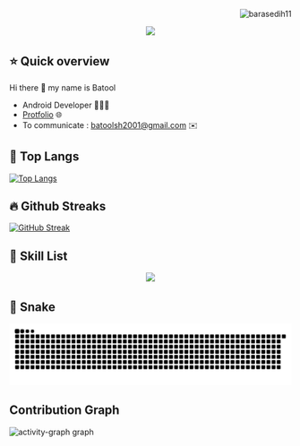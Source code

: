 <p align="right"> <img src="https://komarev.com/ghpvc/?username=batooldshilleh&label=Profile%20views&color=0e75b6&style=flat" alt="barasedih11" /> </p>

 <p align="center">
  <!-- Typing SVG by DenverCoder1 - https://github.com/DenverCoder1/readme-typing-svg -->
  <a href="https://github.com/batooldshilleh/readme-typing-svg">
    <img src="https://readme-typing-svg.demolab.com/?lines=Android%20App%20and%20app%20developer💻;Computer%20Engineer%20👷;5%2B%20years%20of%20coding%20experience%20💪;Always%20learning%20new%20things%20🦕&font=Fira%20Code&center=true&width=440&height=45&color=555555&vCenter=true&pause=1000&size=22" /></a>
</p>

 ## ⭐ Quick overview
 Hi there 👋 my name is Batool
 -  Android Developer 👩🏻‍💻
 - [Protfolio](https://cerulean-crostata-47be35.netlify.app/) 🌐
 - To communicate : batoolsh2001@gmail.com ✉️
 
<!--## GitHub stats
![Anurag's GitHub stats](https://github-readme-stats.vercel.app/api?username=batooldshilleh&show_icons=true&theme=dark)
-->

<!--<img src="https://img95.699pic.com/photo/40153/3010.gif_wh300.gif" alt="line" width="500"/>-->
## 🏅 Top Langs
[![Top Langs](https://github-readme-stats.vercel.app/api/top-langs/?username=batooldshilleh&layout=compact)]([https://github.com/anuraghazra/github-readme-stats](https://github.com/batooldshilleh?tab=repositories))


## 🔥 Github Streaks
[![GitHub Streak](https://streak-stats.demolab.com/?user=batooldshilleh)](https://git.io/streak-stats)

## 💙 Skill List
<p align="center">
  <a href="https://skillicons.dev">
    <img src="https://skillicons.dev/icons?i=git,androidstudio,arduino,bootstrap,c,cpp,css,dart,discord,flutter,github,html,js,linux,py,docker,eclipse,firebase,jenkins,mongodb,mysql,netlify,nodejs,postman,vscode" />
  </a>
</p>


## 🐍 Snake
![Snake animation](https://raw.githubusercontent.com/batooldshilleh/batooldshilleh/output/github-contribution-grid-snake.svg)   


## Contribution Graph

<img src="https://github-readme-activity-graph.vercel.app/graph?username=batooldshilleh&radius=16&theme=minimal&area=true&order=5" height="300" alt="activity-graph graph" />

